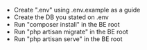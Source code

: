 - Create ".env" using .env.example as a guide
- Create the DB you stated on .env
- Run "composer install" in the BE root
- Run "php artisan migrate" in the BE root
- Run "php artisan serve" in the BE root